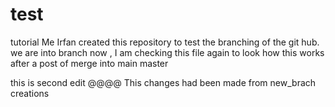 # test
tutorial
Me Irfan created this repository to test the branching of the git hub.
we are into branch now , I am checking this file again to look how this works after a post of merge into main master

this is second edit 
@@@@ This changes had been made from new_brach creations
